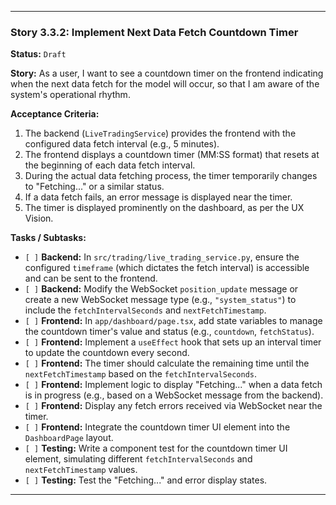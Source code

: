 ---

### **Story 3.3.2: Implement Next Data Fetch Countdown Timer**

**Status:** `Draft`

**Story:**
As a user, I want to see a countdown timer on the frontend indicating when the next data fetch for the model will occur, so that I am aware of the system's operational rhythm.

**Acceptance Criteria:**
1.  The backend (`LiveTradingService`) provides the frontend with the configured data fetch interval (e.g., 5 minutes).
2.  The frontend displays a countdown timer (MM:SS format) that resets at the beginning of each data fetch interval.
3.  During the actual data fetching process, the timer temporarily changes to "Fetching..." or a similar status.
4.  If a data fetch fails, an error message is displayed near the timer.
5.  The timer is displayed prominently on the dashboard, as per the UX Vision.

**Tasks / Subtasks:**
-   `[ ]` **Backend:** In `src/trading/live_trading_service.py`, ensure the configured `timeframe` (which dictates the fetch interval) is accessible and can be sent to the frontend.
-   `[ ]` **Backend:** Modify the WebSocket `position_update` message or create a new WebSocket message type (e.g., `"system_status"`) to include the `fetchIntervalSeconds` and `nextFetchTimestamp`.
-   `[ ]` **Frontend:** In `app/dashboard/page.tsx`, add state variables to manage the countdown timer's value and status (e.g., `countdown`, `fetchStatus`).
-   `[ ]` **Frontend:** Implement a `useEffect` hook that sets up an interval timer to update the countdown every second.
-   `[ ]` **Frontend:** The timer should calculate the remaining time until the `nextFetchTimestamp` based on the `fetchIntervalSeconds`.
-   `[ ]` **Frontend:** Implement logic to display "Fetching..." when a data fetch is in progress (e.g., based on a WebSocket message from the backend).
-   `[ ]` **Frontend:** Display any fetch errors received via WebSocket near the timer.
-   `[ ]` **Frontend:** Integrate the countdown timer UI element into the `DashboardPage` layout.
-   `[ ]` **Testing:** Write a component test for the countdown timer UI element, simulating different `fetchIntervalSeconds` and `nextFetchTimestamp` values.
-   `[ ]` **Testing:** Test the "Fetching..." and error display states.

---